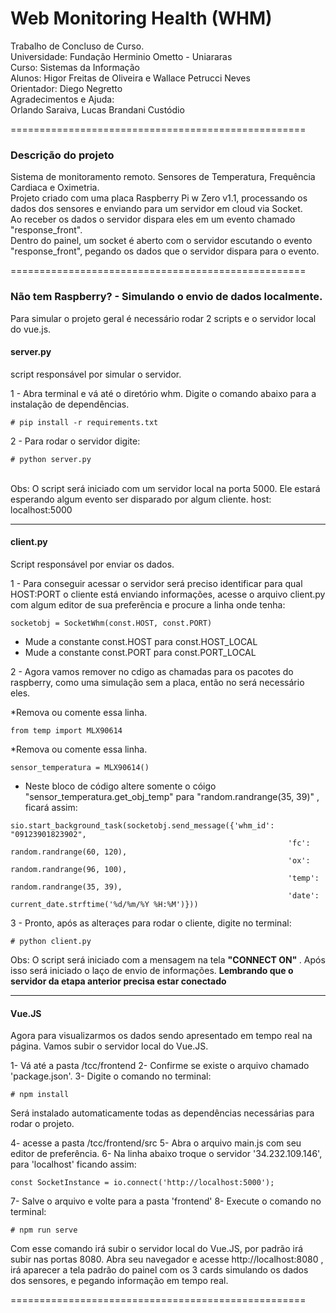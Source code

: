 # Web Monitoring Health (WHM)
Trabalho de Concluso de Curso.<br>
Universidade: Fundação Herminio Ometto - Uniararas<br>
Curso: Sistemas da Informação<br>
Alunos: Higor Freitas de Oliveira e Wallace Petrucci Neves<br>
Orientador: Diego Negretto<br>
Agradecimentos e Ajuda:<br>
Orlando Saraiva, Lucas Brandani Custódio

===================================================

### Descrição do projeto
Sistema de monitoramento remoto. Sensores de Temperatura, Frequência Cardiaca e Oximetria.<br>
Projeto criado com uma placa Raspberry Pi w Zero v1.1, processando os dados dos sensores e enviando para um servidor
em cloud via Socket.<br>
Ao receber os dados o servidor dispara eles em um evento chamado "response_front".<br>
Dentro do painel, um socket é aberto com o servidor escutando o evento "response_front", pegando os dados que o servidor dispara para o evento.

===================================================

### Não tem Raspberry? - Simulando o envio de dados localmente.
Para simular o projeto geral é necessário rodar 2 scripts e o servidor local do vue.js.<br>

#### server.py<br>
script responsável por simular o servidor.<br>

1 - Abra terminal e vá até o diretório whm. Digite o comando abaixo para a instalação de dependências.
```
# pip install -r requirements.txt
```
2 - Para rodar o servidor digite:
```
# python server.py
```
<br>
Obs: O script será iniciado com um servidor local na porta 5000. Ele estará esperando algum evento ser disparado por algum cliente.
host: localhost:5000

------------------------

#### client.py<br>
Script responsável por enviar os dados.

1 - Para conseguir acessar o servidor será preciso identificar para qual HOST:PORT o cliente está enviando informações, acesse o arquivo client.py com algum editor de sua preferẽncia e procure a linha onde tenha:<br>
```
socketobj = SocketWhm(const.HOST, const.PORT)
```
- Mude a constante const.HOST para const.HOST_LOCAL
- Mude a constante const.PORT para const.PORT_LOCAL

2 - Agora vamos remover no cdigo as chamadas para os pacotes do raspberry, como  uma simulação sem a placa, então no será necessário eles.

*Remova ou comente essa linha.
```
from temp import MLX90614
```

*Remova ou comente essa linha.
```
sensor_temperatura = MLX90614()
```

* Neste bloco de código altere somente o cóigo "sensor_temperatura.get_obj_temp" para "random.randrange(35, 39)" , ficará assim:
```
sio.start_background_task(socketobj.send_message({'whm_id': "09123901823902",
                                                              'fc': random.randrange(60, 120),
                                                              'ox': random.randrange(96, 100),
                                                              'temp': random.randrange(35, 39),
                                                              'date': current_date.strftime('%d/%m/%Y %H:%M')}))
```



3 - Pronto, após as alteraçes para rodar o cliente, digite no terminal:

```
# python client.py
```

Obs: O script será iniciado com a mensagem na tela <b>"CONNECT ON" </b>. Após isso será iniciado o laço de envio de informações. <b>Lembrando que o servidor da etapa anterior precisa estar conectado</b>

------------------------
#### Vue.JS<br>
Agora para visualizarmos os dados sendo apresentado em tempo real na página. Vamos subir o servidor local do Vue.JS.

1- Vá até a pasta /tcc/frontend
2- Confirme se existe o arquivo chamado 'package.json'.
3- Digite o comando no terminal:
``` 
# npm install
```
Será instalado automaticamente todas as dependências necessárias para rodar o projeto.

4- acesse a pasta /tcc/frontend/src
5- Abra o arquivo main.js com seu editor de preferência.
6- Na linha abaixo troque o servidor '34.232.109.146', para 'localhost' ficando assim:
```
const SocketInstance = io.connect('http://localhost:5000');
```

7- Salve o arquivo e volte para a pasta 'frontend'
8- Execute o comando no terminal:
```
# npm run serve
```
Com esse comando irá subir o servidor local do Vue.JS, por padrão irá subir nas portas 8080. Abra seu navegador e acesse
http://localhost:8080 , irá aparecer a tela padrão do painel com os 3 cards simulando os dados dos sensores, e pegando informação em tempo real.

===================================================
